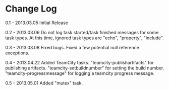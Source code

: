 Change Log
==========

0.1 - 2013.03.05
        Initial Release
        
0.2 - 2013.03.06
        Do not log task started/task finished messages for some task types.
        At this time, ignored task types are "echo", "property", "include".
        
0.3 - 2013.03.08
        Fixed bugs. Fixed a few potential null reference exceptions.
        
0.4 - 2013.04.22
        Added TeamCity tasks. 
        "teamcity-publishartifacts" for publishing artifacts.
        "teamcity-setbuildnumber" for setting the build number.
        "teamcity-progressmessage" for logging a teamcity progress message.
        
0.5 - 2013.05.01
        Added "mutex" task.